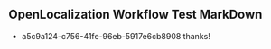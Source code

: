 ## OpenLocalization Workflow Test MarkDown
* a5c9a124-c756-41fe-96eb-5917e6cb8908 thanks!

<!--HONumber=Aug16_HO3-->


